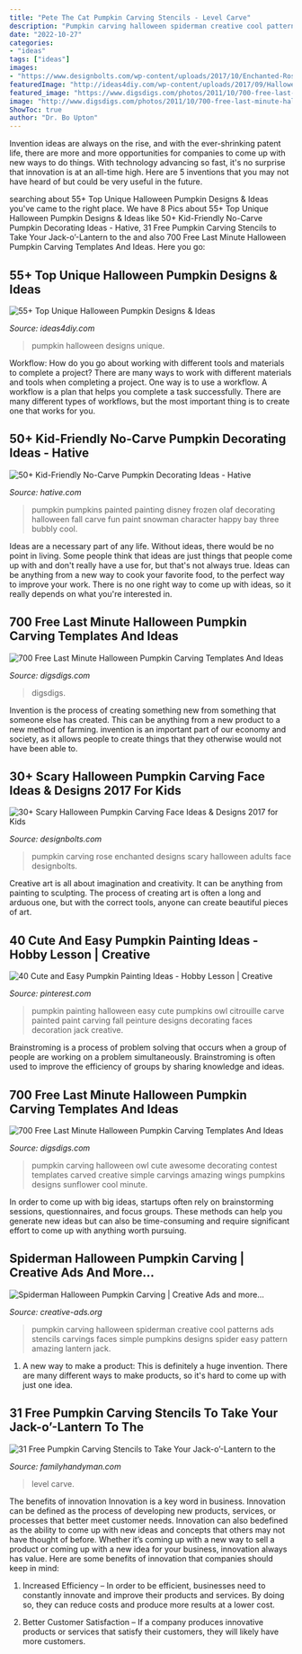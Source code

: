 ```yaml
---
title: "Pete The Cat Pumpkin Carving Stencils - Level Carve"
description: "Pumpkin carving halloween spiderman creative cool patterns ads stencils carvings faces simple pumpkins designs spider easy pattern amazing lantern jack"
date: "2022-10-27"
categories:
- "ideas"
tags: ["ideas"]
images:
- "https://www.designbolts.com/wp-content/uploads/2017/10/Enchanted-Rose-Pumpkin-carving-Design.jpg"
featuredImage: "http://ideas4diy.com/wp-content/uploads/2017/09/Halloween-pumpkin-ideas-Designs-2018.jpg"
featured_image: "https://www.digsdigs.com/photos/2011/10/700-free-last-minute-halloween-pumpkin-carving-templates-and-ideas-14.jpg"
image: "http://www.digsdigs.com/photos/2011/10/700-free-last-minute-halloween-pumpkin-carving-templates-and-ideas-6-775x775.jpg"
ShowToc: true
author: "Dr. Bo Upton"
---
```



Invention ideas are always on the rise, and with the ever-shrinking patent life, there are more and more opportunities for companies to come up with new ways to do things. With technology advancing so fast, it's no surprise that innovation is at an all-time high. Here are 5 inventions that you may not have heard of but could be very useful in the future.

	

		
searching about 55+ Top Unique Halloween Pumpkin Designs &amp; Ideas you've came to the right place. We have 8 Pics about 55+ Top Unique Halloween Pumpkin Designs &amp; Ideas like 50+ Kid-Friendly No-Carve Pumpkin Decorating Ideas - Hative, 31 Free Pumpkin Carving Stencils to Take Your Jack-o’-Lantern to the and also 700 Free Last Minute Halloween Pumpkin Carving Templates And Ideas. Here you go:
		
    
## 55+ Top Unique Halloween Pumpkin Designs &amp; Ideas

<img loading=lazy src="http://ideas4diy.com/wp-content/uploads/2017/09/Halloween-pumpkin-ideas-Designs-2018.jpg" onerror="this.onerror=null;this.src='https://tse2.mm.bing.net/th?id=OIP.cy0jcSA_RrDD8s9l6C8JcAHaGS&amp;pid=15.1';" alt="55+ Top Unique Halloween Pumpkin Designs &amp; Ideas">

_Source: ideas4diy.com_

>pumpkin halloween designs unique. 

	

Workflow: How do you go about working with different tools and materials to complete a project?
There are many ways to work with different materials and tools when completing a project. One way is to use a workflow. A workflow is a plan that helps you complete a task successfully. There are many different types of workflows, but the most important thing is to create one that works for you.

    
## 50+ Kid-Friendly No-Carve Pumpkin Decorating Ideas - Hative

<img loading=lazy src="https://hative.com/wp-content/uploads/2016/09/no-carve-pumpkin-kids/40-no-carve-pumpkin-decorating.jpg" onerror="this.onerror=null;this.src='https://tse3.mm.bing.net/th?id=OIP.OGGvLxyfVaAKeh_J-YuK6gHaLG&amp;pid=15.1';" alt="50+ Kid-Friendly No-Carve Pumpkin Decorating Ideas - Hative">

_Source: hative.com_

>pumpkin pumpkins painted painting disney frozen olaf decorating halloween fall carve fun paint snowman character happy bay three bubbly cool. 

	

Ideas are a necessary part of any life. Without ideas, there would be no point in living. Some people think that ideas are just things that people come up with and don't really have a use for, but that's not always true. Ideas can be anything from a new way to cook your favorite food, to the perfect way to improve your work. There is no one right way to come up with ideas, so it really depends on what you're interested in.

    
## 700 Free Last Minute Halloween Pumpkin Carving Templates And Ideas

<img loading=lazy src="https://www.digsdigs.com/photos/2011/10/700-free-last-minute-halloween-pumpkin-carving-templates-and-ideas-14.jpg" onerror="this.onerror=null;this.src='https://tse1.mm.bing.net/th?id=OIP.QigmhVLlGEY0o0DUHwO4hQHaJ3&amp;pid=15.1';" alt="700 Free Last Minute Halloween Pumpkin Carving Templates And Ideas">

_Source: digsdigs.com_

>digsdigs. 

	

Invention is the process of creating something new from something that someone else has created. This can be anything from a new product to a new method of farming. invention is an important part of our economy and society, as it allows people to create things that they otherwise would not have been able to.

    
## 30+ Scary Halloween Pumpkin Carving Face Ideas &amp; Designs 2017 For Kids

<img loading=lazy src="https://www.designbolts.com/wp-content/uploads/2017/10/Enchanted-Rose-Pumpkin-carving-Design.jpg" onerror="this.onerror=null;this.src='https://tse2.mm.bing.net/th?id=OIP.y71-WkXv9yNLvxXpN3_0nQHaHF&amp;pid=15.1';" alt="30+ Scary Halloween Pumpkin Carving Face Ideas &amp; Designs 2017 for Kids">

_Source: designbolts.com_

>pumpkin carving rose enchanted designs scary halloween adults face designbolts. 

	

Creative art is all about imagination and creativity. It can be anything from painting to sculpting. The process of creating art is often a long and arduous one, but with the correct tools, anyone can create beautiful pieces of art.

    
## 40 Cute And Easy Pumpkin Painting Ideas - Hobby Lesson | Creative

<img loading=lazy src="https://i.pinimg.com/736x/da/87/ae/da87aecb85f7b3cf810849c530d75e57--pumpkin-painting-painting-pumpkins.jpg" onerror="this.onerror=null;this.src='https://tse4.mm.bing.net/th?id=OIP.eNqDOlG8cN4o3FS6LYBfdAHaHa&amp;pid=15.1';" alt="40 Cute and Easy Pumpkin Painting Ideas - Hobby Lesson | Creative">

_Source: pinterest.com_

>pumpkin painting halloween easy cute pumpkins owl citrouille carve painted paint carving fall peinture designs decorating faces decoration jack creative. 

	

Brainstroming is a process of problem solving that occurs when a group of people are working on a problem simultaneously. Brainstroming is often used to improve the efficiency of groups by sharing knowledge and ideas.

    
## 700 Free Last Minute Halloween Pumpkin Carving Templates And Ideas

<img loading=lazy src="http://www.digsdigs.com/photos/2011/10/700-free-last-minute-halloween-pumpkin-carving-templates-and-ideas-6-775x775.jpg" onerror="this.onerror=null;this.src='https://tse3.mm.bing.net/th?id=OIP.Ja4iOYbElBgKPHjawtaT-wHaHa&amp;pid=15.1';" alt="700 Free Last Minute Halloween Pumpkin Carving Templates And Ideas">

_Source: digsdigs.com_

>pumpkin carving halloween owl cute awesome decorating contest templates carved creative simple carvings amazing wings pumpkins designs sunflower cool minute. 

	

In order to come up with big ideas, startups often rely on brainstorming sessions, questionnaires, and focus groups. These methods can help you generate new ideas but can also be time-consuming and require significant effort to come up with anything worth pursuing.

    
## Spiderman Halloween Pumpkin Carving | Creative Ads And More...

<img loading=lazy src="https://creative-ads.org/wp-content/uploads/2013/10/Spiderman-Halloween-Pumpkin-Carving.jpg" onerror="this.onerror=null;this.src='https://tse3.mm.bing.net/th?id=OIP.CjfClC0vGBV4s_svzITs5gHaEo&amp;pid=15.1';" alt="Spiderman Halloween Pumpkin Carving | Creative Ads and more...">

_Source: creative-ads.org_

>pumpkin carving halloween spiderman creative cool patterns ads stencils carvings faces simple pumpkins designs spider easy pattern amazing lantern jack. 

	

1. A new way to make a product: This is definitely a huge invention. There are many different ways to make products, so it's hard to come up with just one idea.

    
## 31 Free Pumpkin Carving Stencils To Take Your Jack-o’-Lantern To The

<img loading=lazy src="https://www.rd.com/wp-content/uploads/2017/10/06-free-pumpkin-carving-stencils-to-take-your-jack-o-lantern-to-the-next-level.jpg" onerror="this.onerror=null;this.src='https://tse4.mm.bing.net/th?id=OIP.rtRQvGSl3Q2h4sjU8YbjXgHaE8&amp;pid=15.1';" alt="31 Free Pumpkin Carving Stencils to Take Your Jack-o’-Lantern to the">

_Source: familyhandyman.com_

>level carve. 

	

The benefits of innovation
Innovation is a key word in business. Innovation can be defined as the process of developing new products, services, or processes that better meet customer needs. Innovation can also bedefined as the ability to come up with new ideas and concepts that others may not have thought of before. Whether it’s coming up with a new way to sell a product or coming up with a new idea for your business, innovation always has value. Here are some benefits of innovation that companies should keep in mind: 
1) Increased Efficiency – In order to be efficient, businesses need to constantly innovate and improve their products and services. By doing so, they can reduce costs and produce more results at a lower cost. 

2) Better Customer Satisfaction – If a company produces innovative products or services that satisfy their customers, they will likely have more customers.

